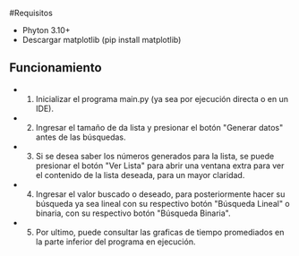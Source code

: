 #Requisitos
- Phyton 3.10+
- Descargar matplotlib (pip install matplotlib)

## Funcionamiento
- 1. Inicializar el programa main.py (ya sea por ejecución directa o en un IDE).
- 2. Ingresar el tamaño de da lista y presionar el botón "Generar datos" antes de las búsquedas.
- 3. Si se desea saber los números generados para la lista, se puede presionar el botón "Ver Lista" para abrir una ventana extra para ver el contenido de la lista deseada, para un mayor claridad.
- 4. Ingresar el valor buscado o deseado, para posteriormente hacer su búsqueda ya sea lineal con su respectivo botón "Búsqueda Lineal" o binaria, con su respectivo botón "Búsqueda Binaria".
- 5. Por ultimo, puede consultar las graficas de tiempo promediados en la parte inferior del programa en ejecución.
